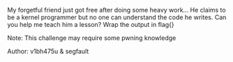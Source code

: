 My forgetful friend just got free after doing some heavy work... He claims to be a kernel programmer but no one can understand the code he writes. Can you help me teach him a lesson? Wrap the output in flag{}

Note: This challenge may require some pwning knowledge

Author: v1bh475u & segfault

